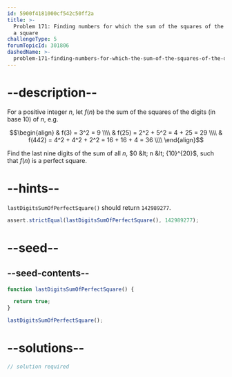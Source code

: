 ```yaml
---
id: 5900f4181000cf542c50ff2a
title: >-
  Problem 171: Finding numbers for which the sum of the squares of the digits is
  a square
challengeType: 5
forumTopicId: 301806
dashedName: >-
  problem-171-finding-numbers-for-which-the-sum-of-the-squares-of-the-digits-is-a-square
---
```


# --description--

For a positive integer $n$, let $f(n)$ be the sum of the squares of the digits (in base 10) of $n$, e.g.

$$\begin{align}
  & f(3) = 3^2 = 9 \\\\
  & f(25) = 2^2 + 5^2 = 4 + 25 = 29 \\\\
  & f(442) = 4^2 + 4^2 + 2^2 = 16 + 16 + 4 = 36 \\\\
\end{align}$$

Find the last nine digits of the sum of all $n$, $0 &lt; n &lt; {10}^{20}$, such that $f(n)$ is a perfect square.

# --hints--

`lastDigitsSumOfPerfectSquare()` should return `142989277`.

```js
assert.strictEqual(lastDigitsSumOfPerfectSquare(), 142989277);
```

# --seed--

## --seed-contents--

```js
function lastDigitsSumOfPerfectSquare() {

  return true;
}

lastDigitsSumOfPerfectSquare();
```

# --solutions--

```js
// solution required
```
